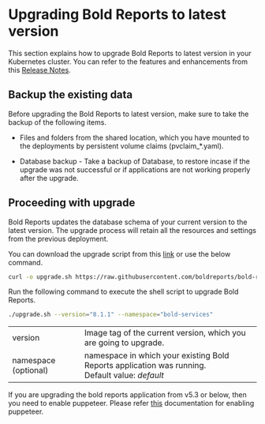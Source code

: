 # Upgrading Bold Reports to latest version

This section explains how to upgrade Bold Reports to latest version in your Kubernetes cluster. You can refer to the features and enhancements from this [Release Notes](https://www.boldreports.com/release-history/embedded-reporting).


## Backup the existing data
Before upgrading the Bold Reports to latest version, make sure to take the backup of the following items.

* Files and folders from the shared location, which you have mounted to the deployments by persistent volume claims (pvclaim_*.yaml).

* Database backup - Take a backup of Database, to restore incase if the upgrade was not successful or if applications are not working properly after the upgrade.


## Proceeding with upgrade
Bold Reports updates the database schema of your current version to the latest version. The upgrade process will retain all the resources and settings from the previous deployment.

You can download the upgrade script from this [link](https://raw.githubusercontent.com/boldreports/bold-reports-kubernetes/v8.1.1/upgrade/upgrade.sh) or use the below command.

```sh
curl -o upgrade.sh https://raw.githubusercontent.com/boldreports/bold-reports-kubernetes/v8.1.1/upgrade/upgrade.sh
```

Run the following command to execute the shell script to upgrade Bold Reports.

```sh
./upgrade.sh --version="8.1.1" --namespace="bold-services"
```

<table>
    <tr>
      <td>
       version
      </td>
      <td>
      Image tag of the current version, which you are going to upgrade.
      </td>
    </tr>
    <tr>
      <td>
       namespace (optional)
      </td>
      <td>
       namespace in which your existing Bold Reports application was running. </br>
       Default value: <i>default</i>
      </td>
    </tr>
</table>

If you are upgrading the bold reports application from v5.3 or below, then you need to enable puppeteer. Please refer [this](/docs/enable-puppeteer-when-upgrading-lower-version-to-v5.4.20.md) documentation for enabling puppeteer.
